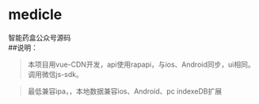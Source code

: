 # medicle
智能药盒公众号源码
<br>
##说明：
>本项目用vue-CDN开发，api使用rapapi，与ios、Android同步，ui相同。调用微信js-sdk。

>最低兼容ipa，，本地数据兼容ios、Android、pc indexeDB扩展
<img src="http://web.zayata.com/lockes/images/20180328134539.png?ss=2018" alt="">
<img src="http://web.zayata.com/lockes/images/20180328135623.jpg?ss=2018" alt="">
<img src="http://web.zayata.com/lockes/images/20180328134612.png?ss=2018" alt="">
<img src="http://web.zayata.com/lockes/images/20180328134530.png?ss=2018" alt="">
<img src="http://web.zayata.com/lockes/images/20180328134559.png?ss=2018" alt="">
<img src="http://web.zayata.com/lockes/images/20180328135631.jpg?ss=2018" alt="">
